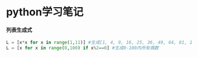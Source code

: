 # python学习笔记

#### 列表生成式

```python
L = [x*x for x in range(1,11)] #生成[1, 4, 9, 16, 25, 36, 49, 64, 81, 100] 
L = [x for x in range(0,100) if x%2==0] #生成0-100内所有偶数
```

